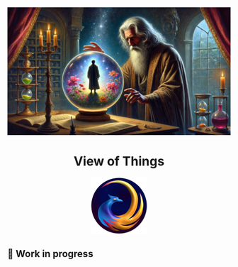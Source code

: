 
<div id="header" align="center">
  <img src="https://github.com/Fulnir/Fulnir/blob/main/viewofthings.png" />
 

  # View of Things
  <img src="https://github.com/View-of-Things/.github/blob/main/logo.png" width=128/>
</div>



## 🚧 Work in progress

